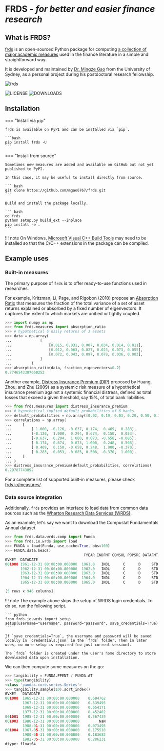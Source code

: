 # FRDS - *for better and easier finance research*

## What is FRDS?

[frds](https://github.com/mgao6767/frds/) is an open-sourced Python package for computing [a collection of major academic measures](/measures/) used in the finance literature in a simple and straightforward way.

It is developed and maintained by [Dr. Mingze Gao](https://mingze-gao.com) from the University of Sydney, as a personal project during his postdoctoral research fellowship.

![frds](https://github.com/mgao6767/frds/raw/master/images/frds_logo.png)

![LICENSE](https://img.shields.io/github/license/mgao6767/frds?color=blue) ![DOWNLOADS](https://img.shields.io/pypi/dm/frds?label=PyPI%20downloads)

## Installation

=== "Install via `pip`"

    frds is available on PyPI and can be installed via `pip`.

    ```bash
    pip install frds -U
    ```

=== "Install from source"
    
    Sometimes new measures are added and available on GitHub but not yet published to PyPI.

    In this case, it may be useful to install directly from source.

    ``` bash
    git clone https://github.com/mgao6767/frds.git
    ```

    Build and install the package locally.

    ``` bash
    cd frds
    python setup.py build_ext --inplace
    pip install -e .
    ```

!!! note
    On Windows, [Microsoft Visual C++ Build Tools](https://visualstudio.microsoft.com/downloads/#build-tools-for-visual-studio-2019) may need to be installed so that the C/C++ extensions in the package can be compiled. 

## Example uses

### Built-in measures

The primary purpose of `frds` is to offer ready-to-use functions used in researches.

For example, Kritzman, Li, Page, and Rigobon (2010) propose an [Absorption Ratio](https://frds.io/measures/absorption_ratio/) that measures the fraction of the total variance of a set of asset returns explained or absorbed by a fixed number of eigenvectors. It captures the extent to which markets are unified or tightly coupled.

``` python
>>> import numpy as np
>>> from frds.measures import absorption_ratio
>>> # hypothetical 6 daily returns of 3 assets
>>> data = np.array(
...             [
...                 [0.015, 0.031, 0.007, 0.034, 0.014, 0.011],
...                 [0.012, 0.063, 0.027, 0.023, 0.073, 0.055],
...                 [0.072, 0.043, 0.097, 0.078, 0.036, 0.083],
...             ]
...         )
>>> absorption_ratio(data, fraction_eigenvectors=0.2)
0.7746543307660252
```

Another example, [Distress Insurance Premium (DIP)](https://frds.io/measures/distress_insurance_premium/) proposed by Huang, Zhou, and Zhu (2009) as a systemic risk measure of a hypothetical insurance premium against a systemic financial distress, defined as total losses that exceed a given threshold, say 15%, of total bank liabilities.

``` python
>>> from frds.measures import distress_insurance_premium
>>> # hypothetical implied default probabilities of 6 banks
>>> default_probabilities = np.array([0.02, 0.10, 0.03, 0.20, 0.50, 0.15] 
>>> correlations = np.array(
...     [
...         [ 1.000, -0.126, -0.637, 0.174,  0.469,  0.283],
...         [-0.126,  1.000,  0.294, 0.674,  0.150,  0.053],
...         [-0.637,  0.294,  1.000, 0.073, -0.658, -0.085],
...         [ 0.174,  0.674,  0.073, 1.000,  0.248,  0.508],
...         [ 0.469,  0.150, -0.658, 0.248,  1.000, -0.370],
...         [ 0.283,  0.053, -0.085, 0.508, -0.370,  1.000],
...     ]
... )
>>> distress_insurance_premium(default_probabilities, correlations)       
0.29787743892
```

For a complete list of supported built-in measures, please check [frds.io/measures/](https://frds.io/measures/).

### Data source integration

Additionally, `frds` provides an interface to load data from common data sources such as the [Wharton Research Data Services (WRDS)](https://wrds-web.wharton.upenn.edu/wrds/).

As an example, let's say we want to download the Compustat Fundamentals Annual dataset.

``` python
>>> from frds.data.wrds.comp import Funda
>>> from frds.io.wrds import load
>>> FUNDA = load(Funda, use_cache=True, obs=100)
>>> FUNDA.data.head()
                                    FYEAR INDFMT CONSOL POPSRC DATAFMT   TIC      CUSIP                   CONM  ... PRCL_F   ADJEX_F RANK    AU  AUOP  AUOPIC CEOSO CFOSO
GVKEY  DATADATE                                                                                                 ...
001000 1961-12-31 00:00:00.000000  1961.0   INDL      C      D     STD  AE.2  000032102  A & E PLASTIK PAK INC  ...    NaN  3.341831  NaN  None  None    None  None  None
       1962-12-31 00:00:00.000000  1962.0   INDL      C      D     STD  AE.2  000032102  A & E PLASTIK PAK INC  ...    NaN  3.341831  NaN  None  None    None  None  None
       1963-12-31 00:00:00.000000  1963.0   INDL      C      D     STD  AE.2  000032102  A & E PLASTIK PAK INC  ...    NaN  3.244497  NaN  None  None    None  None  None
       1964-12-31 00:00:00.000000  1964.0   INDL      C      D     STD  AE.2  000032102  A & E PLASTIK PAK INC  ...    NaN  3.089999  NaN  None  None    None  None  None
       1965-12-31 00:00:00.000000  1965.0   INDL      C      D     STD  AE.2  000032102  A & E PLASTIK PAK INC  ...    NaN  3.089999  NaN  None  None    None  None  None

[5 rows x 946 columns]
```

!!! note
    The example above skips the setup of WRDS login credentials. To do so, run the following script. 

    ``` python
    from frds.io.wrds import setup
    setup(username="username", password="password", save_credentials=True)
    ```

    If `save_credentials=True`, the username and password will be saved locally in `credentials.json` in the `frds` folder. Then in later uses, no more setup is required (no just current session).

    The `frds` folder is created under the user's home directory to store downloaded data upon installation.

We can then compute some measures on the go:

``` python
>>> tangibility = FUNDA.PPENT / FUNDA.AT
>>> type(tangibility)
<class 'pandas.core.series.Series'>
>>> tangibility.sample(10).sort_index()
GVKEY   DATADATE
001000  1965-12-31 00:00:00.000000    0.604762
        1967-12-31 00:00:00.000000    0.539495
        1968-12-31 00:00:00.000000    0.654171
        1977-12-31 00:00:00.000000    0.452402
001001  1985-12-31 00:00:00.000000    0.567439
001003  1980-12-31 00:00:00.000000         NaN
        1988-01-31 00:00:00.000000    0.073495
001004  1967-05-31 00:00:00.000000    0.175518
        1980-05-31 00:00:00.000000    0.183682
        1982-05-31 00:00:00.000000    0.286231
dtype: float64
```

